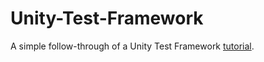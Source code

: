 # Unity-Test-Framework
A simple follow-through of a Unity Test Framework <a href="https://unity.com/how-to/automated-tests-unity-test-framework">tutorial</a>.
